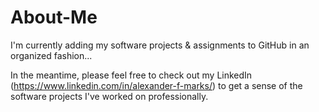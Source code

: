 # About-Me

I'm currently adding my software projects & assignments to GitHub in an organized fashion...

In the meantime, please feel free to check out my LinkedIn (https://www.linkedin.com/in/alexander-f-marks/) to get a sense of the software projects I've worked on professionally.
